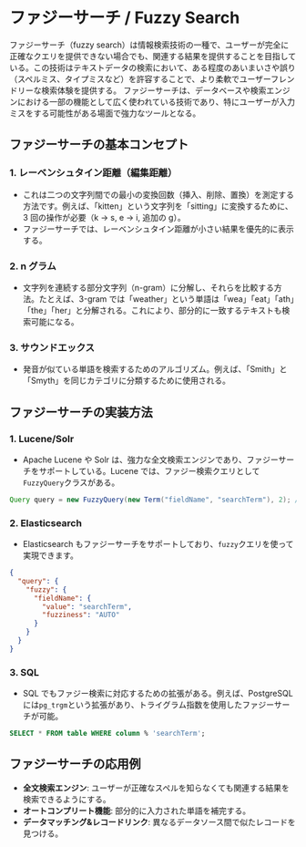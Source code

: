 # ファジーサーチ / Fuzzy Search

ファジーサーチ（fuzzy search）は情報検索技術の一種で、ユーザーが完全に正確なクエリを提供できない場合でも、関連する結果を提供することを目指している。この技術はテキストデータの検索において、ある程度のあいまいさや誤り（スペルミス、タイプミスなど）を許容することで、より柔軟でユーザーフレンドリーな検索体験を提供する。
ファジーサーチは、データベースや検索エンジンにおける一部の機能として広く使われている技術であり、特にユーザーが入力ミスをする可能性がある場面で強力なツールとなる。

## ファジーサーチの基本コンセプト

### 1. **レーベンシュタイン距離（編集距離）**

- これは二つの文字列間での最小の変換回数（挿入、削除、置換）を測定する方法です。例えば、「kitten」という文字列を「sitting」に変換するために、3 回の操作が必要（k -> s, e -> i, 追加の g）。
- ファジーサーチでは、レーベンシュタイン距離が小さい結果を優先的に表示する。

### 2. **n グラム**

- 文字列を連続する部分文字列（n-gram）に分解し、それらを比較する方法。たとえば、3-gram では「weather」という単語は「wea」「eat」「ath」「the」「her」と分解される。これにより、部分的に一致するテキストも検索可能になる。

### 3. **サウンドエックス**

- 発音が似ている単語を検索するためのアルゴリズム。例えば、「Smith」と「Smyth」を同じカテゴリに分類するために使用される。

## ファジーサーチの実装方法

### 1. **Lucene/Solr**

- Apache Lucene や Solr は、強力な全文検索エンジンであり、ファジーサーチをサポートしている。Lucene では、ファジー検索クエリとして`FuzzyQuery`クラスがある。

```java
Query query = new FuzzyQuery(new Term("fieldName", "searchTerm"), 2); // 最大2つの編集まで許容
```

### 2. **Elasticsearch**

- Elasticsearch もファジーサーチをサポートしており、`fuzzy`クエリを使って実現できます。

```json
{
  "query": {
    "fuzzy": {
      "fieldName": {
        "value": "searchTerm",
        "fuzziness": "AUTO"
      }
    }
  }
}
```

### 3. **SQL**

- SQL でもファジー検索に対応するための拡張がある。例えば、PostgreSQL には`pg_trgm`という拡張があり、トライグラム指数を使用したファジーサーチが可能。

```sql
SELECT * FROM table WHERE column % 'searchTerm';
```

## ファジーサーチの応用例

- **全文検索エンジン**: ユーザーが正確なスペルを知らなくても関連する結果を検索できるようにする。
- **オートコンプリート機能**: 部分的に入力された単語を補完する。
- **データマッチング&レコードリンク**: 異なるデータソース間で似たレコードを見つける。
